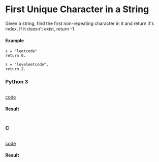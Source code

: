 # First Unique Character in a String
Given a string, find the first non-repeating character in it and return it's index. If it doesn't exist, return -1.

#### Example 
```
s = "leetcode"
return 0.

s = "loveleetcode",
return 2.
```

### Python 3
```python


```
[code](Python%203/387.py)

#### Result
```

```

### C
```C

```
[code](C/387.c)

#### Result
```

```
